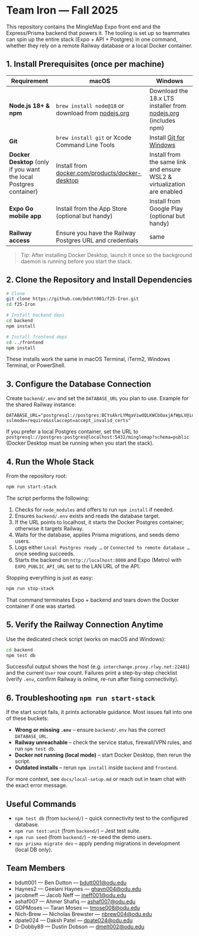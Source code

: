 # Team Iron — Fall 2025

This repository contains the MingleMap Expo front end and the Express/Prisma backend that powers it. The tooling is set up so teammates can spin up the entire stack (Expo + API + Postgres) in one command, whether they rely on a remote Railway database or a local Docker container.

## 1. Install Prerequisites (once per machine)

| Requirement | macOS | Windows |
|-------------|-------|---------|
| **Node.js 18+ & npm** | `brew install node@18` or download from [nodejs.org](https://nodejs.org/) | Download the 18.x LTS installer from [nodejs.org](https://nodejs.org/) (includes npm) |
| **Git** | `brew install git` or Xcode Command Line Tools | Install [Git for Windows](https://git-scm.com/download/win) |
| **Docker Desktop** (only if you want the local Postgres container) | Install from [docker.com/products/docker-desktop](https://www.docker.com/products/docker-desktop/) | Install from the same link and ensure WSL2 & virtualization are enabled |
| **Expo Go mobile app** | Install from the App Store (optional but handy) | Install from Google Play (optional but handy) |
| **Railway access** | Ensure you have the Railway Postgres URL and credentials | same |

> Tip: After installing Docker Desktop, launch it once so the background daemon is running before you start the stack.

## 2. Clone the Repository and Install Dependencies

```bash
# Clone
git clone https://github.com/bdutt001/f25-Iron.git
cd f25-Iron

# Install backend deps
cd backend
npm install

# Install frontend deps
cd ../frontend
npm install
```

These installs work the same in macOS Terminal, iTerm2, Windows Terminal, or PowerShell.

## 3. Configure the Database Connection

Create `backend/.env` and set the `DATABASE_URL` you plan to use. Example for the shared Railway instance:

```env
DATABASE_URL="postgresql://postgres:BCYsAkrLYMqaViwdQLKWCbOaxjAfWpLV@interchange.proxy.rlwy.net:22481/railway?sslmode=require&sslaccept=accept_invalid_certs"
```

If you prefer a local Postgres container, set the URL to `postgresql://postgres:postgres@localhost:5432/minglemap?schema=public` (Docker Desktop must be running when you start the stack).

## 4. Run the Whole Stack

From the repository root:

```bash
npm run start-stack
```

The script performs the following:

1. Checks for `node_modules` and offers to run `npm install` if needed.
2. Ensures `backend/.env` exists and reads the database target.
3. If the URL points to localhost, it starts the Docker Postgres container; otherwise it targets Railway.
4. Waits for the database, applies Prisma migrations, and seeds demo users.
5. Logs either `Local Postgres ready …` or `Connected to remote database …` once seeding succeeds.
6. Starts the backend on `http://localhost:8000` and Expo (Metro) with `EXPO_PUBLIC_API_URL` set to the LAN URL of the API.

Stopping everything is just as easy:

```bash
npm run stop-stack
```

That command terminates Expo + backend and tears down the Docker container if one was started.

## 5. Verify the Railway Connection Anytime

Use the dedicated check script (works on macOS and Windows):

```bash
cd backend
npm test db
```

Successful output shows the host (e.g. `interchange.proxy.rlwy.net:22481`) and the current `User` row count. Failures print a step-by-step checklist (verify `.env`, confirm Railway is online, re-run after fixing connectivity).

## 6. Troubleshooting `npm run start-stack`

If the start script fails, it prints actionable guidance. Most issues fall into one of these buckets:

- **Wrong or missing `.env`** – ensure `backend/.env` has the correct `DATABASE_URL`.
- **Railway unreachable** – check the service status, firewall/VPN rules, and run `npm test db`.
- **Docker not running (local mode)** – start Docker Desktop, then rerun the script.
- **Outdated installs** – rerun `npm install` inside `backend` and `frontend`.

For more context, see `docs/local-setup.md` or reach out in team chat with the exact error message.

## Useful Commands

- `npm test db` (from `backend/`) – quick connectivity test to the configured database.
- `npm run test:unit` (from `backend/`) – Jest test suite.
- `npm run seed` (from `backend/`) – re-seed the demo users.
- `npx prisma migrate dev` – apply pending migrations in development (local DB only).

## Team Members

- bdutt001 — Ben Dutton — bdutt001@odu.edu
- Haynes2 — Geelani Haynes — ghayn004@odu.edu
- jacobneff — Jacob Neff — jneff001@odu.edu
- ashaf007 — Ahmer Shafiq — ashaf007@odu.edu
- GDPMoses — Taran Moses — tmose008@odu.edu
- Nich-Brew — Nicholas Brewster — nbrew004@odu.edu
- dpate024 — Daksh Patel — dpate024@odu.edu
- D-Dobby89 — Dustin Dobson — dmelt002@odu.edu
